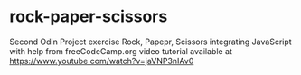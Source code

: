 # rock-paper-scissors
Second Odin Project exercise Rock, Papepr, Scissors integrating JavaScript with help from freeCodeCamp.org video tutorial available at https://www.youtube.com/watch?v=jaVNP3nIAv0
